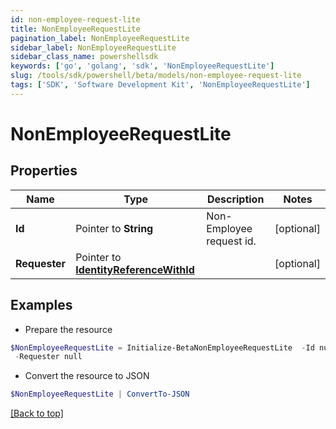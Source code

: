 ```yaml
---
id: non-employee-request-lite
title: NonEmployeeRequestLite
pagination_label: NonEmployeeRequestLite
sidebar_label: NonEmployeeRequestLite
sidebar_class_name: powershellsdk
keywords: ['go', 'golang', 'sdk', 'NonEmployeeRequestLite'] 
slug: /tools/sdk/powershell/beta/models/non-employee-request-lite
tags: ['SDK', 'Software Development Kit', 'NonEmployeeRequestLite']
---
```



# NonEmployeeRequestLite

## Properties

Name | Type | Description | Notes
------------ | ------------- | ------------- | -------------
**Id** |  Pointer to **String** | Non-Employee request id. | [optional] 
**Requester** |  Pointer to [**IdentityReferenceWithId**](identity-reference-with-id) |  | [optional] 

## Examples

- Prepare the resource
```powershell
$NonEmployeeRequestLite = Initialize-BetaNonEmployeeRequestLite  -Id null `
 -Requester null
```

- Convert the resource to JSON
```powershell
$NonEmployeeRequestLite | ConvertTo-JSON
```


[[Back to top]](#) 

